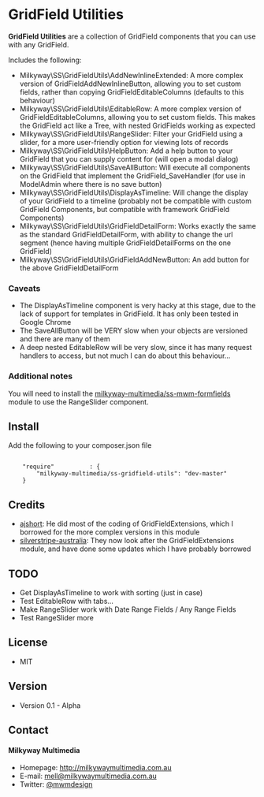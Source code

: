 GridField Utilities
======
**GridField Utilities** are a collection of GridField components that you can use with any GridField.

Includes the following:
- Milkyway\SS\GridFieldUtils\AddNewInlineExtended: A more complex version of GridFieldAddNewInlineButton, allowing you to set custom fields, rather than copying GridFieldEditableColumns (defaults to this behaviour)
- Milkyway\SS\GridFieldUtils\EditableRow: A more complex version of GridFieldEditableColumns, allowing you to set custom fields. This makes the GridField act like a Tree, with nested GridFields working as expected
- Milkyway\SS\GridFieldUtils\RangeSlider: Filter your GridField using a slider, for a more user-friendly option for viewing lots of records
- Milkyway\SS\GridFieldUtils\HelpButton: Add a help button to your GridField that you can supply content for (will open a modal dialog)
- Milkyway\SS\GridFieldUtils\SaveAllButton: Will execute all components on the GridField that implement the GridField_SaveHandler (for use in ModelAdmin where there is no save button)
- Milkyway\SS\GridFieldUtils\DisplayAsTimeline: Will change the display of your GridField to a timeline (probably not be compatible with custom GridField Components, but compatible with framework GridField Components)
- Milkyway\SS\GridFieldUtils\GridFieldDetailForm: Works exactly the same as the standard GridFieldDetailForm, with ability to change the url segment (hence having multiple GridFieldDetailForms on the one GridField)
- Milkyway\SS\GridFieldUtils\GridFieldAddNewButton: An add button for the above GridFieldDetailForm

### Caveats
- The DisplayAsTimeline component is very hacky at this stage, due to the lack of support for templates in GridField. It has only been tested in Google Chrome
- The SaveAllButton will be VERY slow when your objects are versioned and there are many of them
- A deep nested EditableRow will be very slow, since it has many request handlers to access, but not much I can do about this behaviour...

### Additional notes
You will need to install the [milkyway-multimedia/ss-mwm-formfields](https://github.com/milkyway-multimedia/ss-mwm-formfields) module to use the RangeSlider component.

## Install
Add the following to your composer.json file

```

    "require"          : {
		"milkyway-multimedia/ss-gridfield-utils": "dev-master"
	}

```

## Credits
- [ajshort](https://github.com/ajshort "ajshort on Github"): He did most of the coding of GridFieldExtensions, which I borrowed for the more complex versions in this module
- [silverstripe-australia](https://github.com/silverstripe-australia "silverstripe-australia on Github"): They now look after the GridFieldExtensions module, and have done some updates which I have probably borrowed

## TODO
* Get DisplayAsTimeline to work with sorting (just in case)
* Test EditableRow with tabs...
* Make RangeSlider work with Date Range Fields / Any Range Fields
* Test RangeSlider more

## License
* MIT

## Version
* Version 0.1 - Alpha

## Contact
#### Milkyway Multimedia
* Homepage: http://milkywaymultimedia.com.au
* E-mail: mell@milkywaymultimedia.com.au
* Twitter: [@mwmdesign](https://twitter.com/mwmdesign "mwmdesign on twitter")